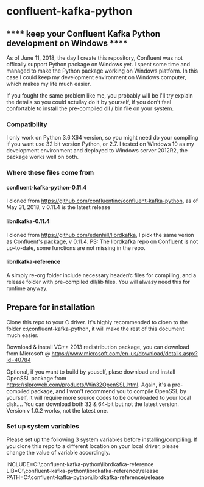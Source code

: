 # confluent-kafka-python
## **** keep your Confluent Kafka Python development on Windows ****

As of June 11, 2018, the day I create this repository, Confluent was not offically support Python package on Windows yet. I spent some time and managed to make the Python package working on Windows platform. In this case I could keep my development environment on Windows computer, which makes my life much easier.

If you fought the same problem like me, you probably will be  I'll try explain the details so you could actullay do it by yourself, if you don't feel confortable to install the pre-compiled dll / bin file on your system.

### Compatibility

I only work on Python 3.6 X64 version, so you might need do your compiling if you want use 32 bit version Python, or 2.7. I tested on Windows 10 as my development environment and deployed to Windows server 2012R2, the package works well on both.

### Where these files come from

#### confluent-kafka-python-0.11.4
I cloned from https://github.com/confluentinc/confluent-kafka-python, as of May 31, 2018, v 0.11.4 is the latest release
#### librdkafka-0.11.4
I cloned from https://github.com/edenhill/librdkafka, I pick the same verion as Confluent's package, v 0.11.4. PS: The librdkafka repo on Confluent is not up-to-date, some functions are not missing in the repo.
#### librdkafka-reference
A simply re-org folder include necessary header/c files for compiling, and a release folder with pre-compiled dll/lib files. You will alwasy need this for runtime anyway. 

## Prepare for installation

Clone this repo to your C driver. It's highly recommended to cloen to the folder c:\confluent-kafka-python, it will make the rest of this document much easier.

Download & install VC++ 2013 redistribution package, you can download from Microsoft @ https://www.microsoft.com/en-us/download/details.aspx?id=40784

Optional, if you want to build by youself, plase download and install OpenSSL package from https://slproweb.com/products/Win32OpenSSL.html. Again, it's a pre-compiled package, and I won't recommend you to compile OpenSSL by yourself, it will require more source codes to be downloaded to your local disk.... You can download both 32 & 64-bit but not the latest version. Version v 1.0.2 works, not the latest one.

### Set up system variables

Please set up the following 3 system variables before installing/compiling. If you clone this repo to a different location on your local driver, please change the value of variable accordingly.

INCLUDE=C:\confluent-kafka-python\librdkafka-reference
LIB=C:\confluent-kafka-python\librdkafka-reference\release
PATH=C:\confluent-kafka-python\librdkafka-reference\release



